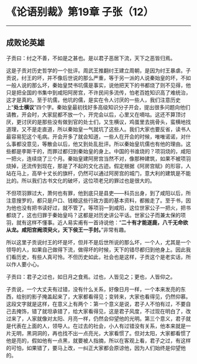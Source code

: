 # 《论语别裁》第19章 子张（12）

------

## 成败论英雄

子贡曰：纣之不善，不如是之甚也。是以君子恶居下流，天下之恶皆归焉。

这是子贡对历史哲学的一个批评。周武王推翻纣王建立周朝，是因为纣王暴虐。子贡说，纣王的坏，并不像后世说的那么严重，等于另一派的人说秦始皇的坏，不如一般人说的那么坏，秦始皇焚书坑儒是事实，说他把天下的书都烧了则不见得，他只是把全国的书集中到咸阳阿房宫，不许民间多流传，怕老百姓知识高了难统治，这才是真的。至于坑儒，他坑的儒，是实在令人讨厌的一些人，我们注意历史上“**处士横议**”四个字。秦始皇最初找好多高级知识分子开会，提出很多问题向他们请教，开会时，大家屁都不放一个，开完会以后，心里又在嘀咕。这还不算顶讨厌，更讨厌的是那些没有做到官的处士们，又生横议，鸡蛋里去挑骨头，蛮横地找道理，又不是走直道，所以秦始皇一气就坑了这些人。我们大家也要反省，读书人最容易犯这个毛病。开会开多了就会知道，一些人在开会的时候，唯唯诺诺，对什么事都没意见，等散会以后，他又到处乱批评。所以秦始皇坑儒也有他的理由。这些都是李斯干的，而罪过都归到秦始皇的身上。中国的书谁烧的？项羽烧的，咸阳一把火，连续烧了三个月。秦始皇建阿房宫当然不对，像那种建筑，如果不被项羽烧掉，还流传到现在，那是了不起的文化古迹。假定根据《阿房宫赋》的形容，人站在马上，高举十丈长的旗杆，仍然可以通过阿房宫的城门，意大利的建筑是不能比的。所以我们古书文化的破坏，这位项老兄的罪过也是很大的。

不但项羽罪过大，萧何也有罪，他到底只是县吏——科员出身，到了咸阳以后，所注意搜罗的，都只是户口、钱粮这些行政方面的基本资料，都搬走了。至于书，因为他也没有把书读好过，就不管了。等项羽一到咸阳，这位世家公子一把火，把书都烧了，这也归罪于秦始皇吗？这都是对历史讲公平话。世家公子而兼太保的项羽，就有这样不懂事。近人易实甫有一首诗说他：“**二十有才能逐鹿，八千无命欲从龙。咸阳宫阙须臾火，天下侯王一手封。**”非常有趣。

所以这里子贡说纣王的坏是坏，但并不是后世所说的那么坏，一个人，尤其是一个领导的人，如果自己做得下流，做得坏的时候，天下的错尽都归到他身上。因此我们看历史，有些人真可怜。不但历史如此，社会也是这样，子贡这个是老实话，所以作人要小心。

子贡曰：君子之过也，如日月之食焉。过也，人皆见之；更也，人皆仰之。

子贡说，一个大丈夫有过错，没有什么关系，好像日月一样，一个本来发亮的东西，给别的影子掩盖起来了，大家都看得见；变转来，大家也看得见，仍然仰慕。这段文字就是这样，在意义上有两个：第一个意义是说，君子人不怕有过，不要自己去掩饰，错了就坦承错了，给大家看得见，这是君子风度，不过现在明白了，改过来了，人家就像对太阳、月亮一样，仍然会仰望他的光明。第三个意义，君子就是代表在上面的人，领导人。在过去的社会，小人有过错没有关系，他本来就是一片无明，黑洞洞的，再也找不出一点亮光，大家看惯了。但对太阳，大家都看惯了他是亮的，假如他有一点黑，就要被人指摘，所以在客观上看，君子之过，有这样的可怕，如果错了，要马上改，一纠正大家都会原谅他，因为人们始终是仰望他的。

